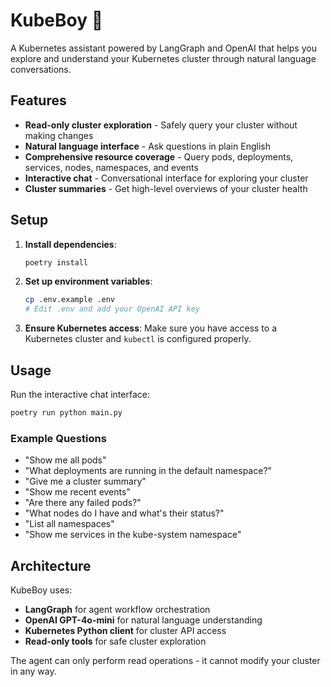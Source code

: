 # KubeBoy 🤖

A Kubernetes assistant powered by LangGraph and OpenAI that helps you explore and understand your Kubernetes cluster through natural language conversations.

## Features

- **Read-only cluster exploration** - Safely query your cluster without making changes
- **Natural language interface** - Ask questions in plain English
- **Comprehensive resource coverage** - Query pods, deployments, services, nodes, namespaces, and events
- **Interactive chat** - Conversational interface for exploring your cluster
- **Cluster summaries** - Get high-level overviews of your cluster health

## Setup

1. **Install dependencies**:
   ```bash
   poetry install
   ```

2. **Set up environment variables**:
   ```bash
   cp .env.example .env
   # Edit .env and add your OpenAI API key
   ```

3. **Ensure Kubernetes access**:
   Make sure you have access to a Kubernetes cluster and `kubectl` is configured properly.

## Usage

Run the interactive chat interface:

```bash
poetry run python main.py
```

### Example Questions

- "Show me all pods"
- "What deployments are running in the default namespace?"
- "Give me a cluster summary"
- "Show me recent events"
- "Are there any failed pods?"
- "What nodes do I have and what's their status?"
- "List all namespaces"
- "Show me services in the kube-system namespace"

## Architecture

KubeBoy uses:
- **LangGraph** for agent workflow orchestration
- **OpenAI GPT-4o-mini** for natural language understanding
- **Kubernetes Python client** for cluster API access
- **Read-only tools** for safe cluster exploration

The agent can only perform read operations - it cannot modify your cluster in any way.
